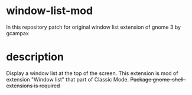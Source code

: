 # window-list-mod
In this repository patch for original window list extension of gnome 3 by gcampax
# description
Display a window list at the top of the screen.
This extension is mod of extension "Window list" that part of Classic Mode.
<s>Package gnome-shell-extensions is required</s>
